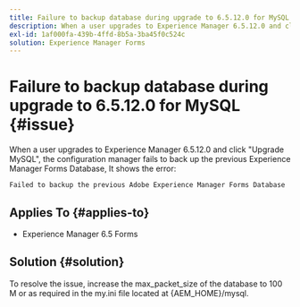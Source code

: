 ```yaml
---
title: Failure to backup database during upgrade to 6.5.12.0 for MySQL.
description: When a user upgrades to Experience Manager 6.5.12.0 and click "Upgrade MySQL", the configuration manager fails to back up the previous Experience Manager Forms Database.
exl-id: 1af000fa-439b-4ffd-8b5a-3ba45f0c524c
solution: Experience Manager Forms
---
```

# Failure to backup database during upgrade to 6.5.12.0 for MySQL {#issue}

When a user upgrades to Experience Manager 6.5.12.0 and click "Upgrade MySQL", the configuration manager fails to back up the previous Experience Manager Forms Database, It shows the error:

  `Failed to backup the previous Adobe Experience Manager Forms Database`

  
## Applies To {#applies-to}

* Experience Manager 6.5 Forms

## Solution {#solution}

To resolve the issue, increase the max_packet_size of the database to 100 M or as required in the my.ini file located at {AEM_HOME}/mysql.
